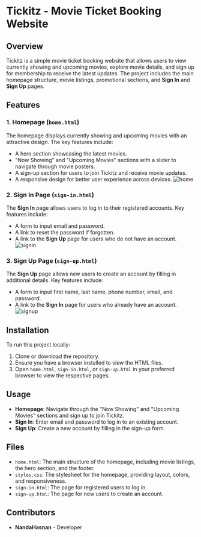 # Tickitz - Movie Ticket Booking Website

## Overview
Tickitz is a simple movie ticket booking website that allows users to view currently showing and upcoming movies, explore movie details, and sign up for membership to receive the latest updates. The project includes the main homepage structure, movie listings, promotional sections, and **Sign In** and **Sign Up** pages.

## Features
### 1. **Homepage (`home.html`)**
The homepage displays currently showing and upcoming movies with an attractive design. The key features include:
- A hero section showcasing the latest movies.
- "Now Showing" and "Upcoming Movies" sections with a slider to navigate through movie posters.
- A sign-up section for users to join Tickitz and receive movie updates.
- A responsive design for better user experience across devices.
![home](https://github.com/user-attachments/assets/48648a62-0693-4c63-a01f-1b72701d9dde)
### 2. **Sign In Page (`sign-in.html`)**
The **Sign In** page allows users to log in to their registered accounts. Key features include:
- A form to input email and password.
- A link to reset the password if forgotten.
- A link to the **Sign Up** page for users who do not have an account.
![signin](https://github.com/user-attachments/assets/eeb1e5db-10ad-4749-a4c8-21f9172185f3)

### 3. **Sign Up Page (`sign-up.html`)**
The **Sign Up** page allows new users to create an account by filling in additional details. Key features include:
- A form to input first name, last name, phone number, email, and password.
- A link to the **Sign In** page for users who already have an account.
![signup](https://github.com/user-attachments/assets/15346b91-df21-47bb-8b5e-175dceadbd3c)

## Installation
To run this project locally:
1. Clone or download the repository.
2. Ensure you have a browser installed to view the HTML files.
3. Open `home.html`, `sign-in.html`, or `sign-up.html` in your preferred browser to view the respective pages.

## Usage
- **Homepage**: Navigate through the "Now Showing" and "Upcoming Movies" sections and sign up to join Tickitz.
- **Sign In**: Enter email and password to log in to an existing account.
- **Sign Up**: Create a new account by filling in the sign-up form.

## Files
- `home.html`: The main structure of the homepage, including movie listings, the hero section, and the footer.
- `styles.css`: The stylesheet for the homepage, providing layout, colors, and responsiveness.
- `sign-in.html`: The page for registered users to log in.
- `sign-up.html`: The page for new users to create an account.

## Contributors
- **NandaHasnan** - Developer
